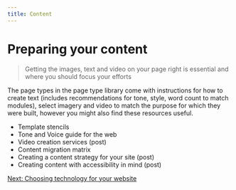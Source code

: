 ```yaml
---
title: Content
---
```


# Preparing your content

> Getting the images, text and video on your page right is essential and where you should focus your efforts

The page types in the page type library come with instructions for how to create text (includes recommendations for tone, style, word count to match modules), select imagery and video to match the purpose for which they were built,  however you might also find these resources useful.

- Template stencils
- Tone and Voice guide for the web
- Video creation services (post)
- Content migration matrix
- Creating a content strategy for your site (post)
- Creating content with accessibility in mind (post)

[Next: Choosing technology for your website](/build/technology-stack)
